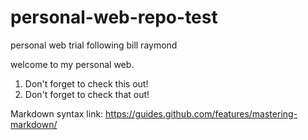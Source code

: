 # personal-web-repo-test
personal web trial following bill raymond

welcome to my personal web.

1. Don't forget to check this out!
2. Don't forget to check that out!

Markdown syntax link: https://guides.github.com/features/mastering-markdown/
